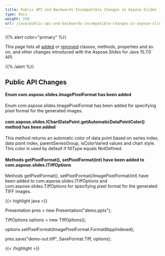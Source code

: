 ```yaml
---
title: Public API and Backwards Incompatible Changes in Aspose.Slides for Java 15.7.0
type: docs
weight: 150
url: /java/public-api-and-backwards-incompatible-changes-in-aspose-slides-for-java-15-7-0/
---
```


{{% alert color="primary" %}} 

This page lists all [added](/slides/java/public-api-and-backwards-incompatible-changes-in-aspose-slides-for-java-15-7-0-html/) or [removed](/slides/java/public-api-and-backwards-incompatible-changes-in-aspose-slides-for-java-15-7-0-html/) classes, methods, properties and so on, and other changes introduced with the Aspose.Slides for Java 15.7.0 API.

{{% /alert %}} 
## **Public API Changes**
#### **Enum com.aspose.slides.ImagePixelFormat has been added**
Enum com.aspose.slides.ImagePixelFormat has been added for specifying pixel format for the generated images.
#### **com.aspose.slides.IChartDataPoint.getAutomaticDataPointColor() method has been added**
This method returns an automatic color of data point based on series index, data point index, parentSeriesGroup, isColorVaried values and chart style. This color is used by default if fillType equals NotDefined.
#### **Methods getPixelFormat(), setPixelFormat(int) have been added to com.aspose.slides.ITiffOptions**
Methods getPixelFormat(), setPixelFormat(/ImagePixelFormat/int) have been added to com.aspose.slides.ITiffOptions and com.aspose.slides.TiffOptions for specifying pixel format for the generated TIFF images.

{{< highlight java >}}

 Presentation pres = new Presentation("demo.pptx");

TiffOptions options = new TiffOptions();

options.setPixelFormat(ImagePixelFormat.Format8bppIndexed);

pres.save("demo-out.tiff", SaveFormat.Tiff, options);

{{< /highlight >}}
